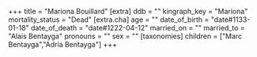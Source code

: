 +++
title = "Mariona Bouillard"
[extra]
ddb = ""
kingraph_key = "Mariona"
mortality_status = "Dead"
[extra.cha]
age = ""
date_of_birth = "date#1133-01-18"
date_of_death = "date#1222-04-12"
married_on = ""
married_to = "Alais Bentayga"
pronouns = ""
sex = ""
[taxonomies]
children = ["Marc Bentayga","Adria Bentayga"]
+++

